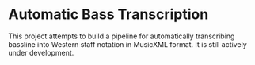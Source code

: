 # Automatic Bass Transcription

This project attempts to build a pipeline for automatically transcribing bassline into Western staff notation in MusicXML format. It is still actively under development. 
